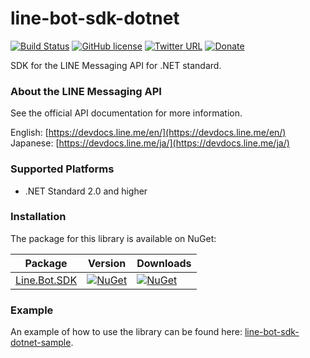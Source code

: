 # line-bot-sdk-dotnet

[![Build Status](https://github.com/dlemstra/Magick.NET/workflows/main/badge.svg)](https://github.com/dlemstra/Magick.NET/actions)
[![GitHub license](https://img.shields.io/badge/license-Apache%202-brightgreen.svg)](https://raw.githubusercontent.com/dlemstra/line-bot-sdk-dotnet/master/License.txt)
[![Twitter URL](https://img.shields.io/twitter/url/https/twitter.com/fold_left.svg?style=social&label=Follow%20%40MagickNET)](https://twitter.com/MagickNET)
[![Donate](https://img.shields.io/badge/%24-donate-ff00ff.svg)](https://github.com/sponsors/dlemstra)

SDK for the LINE Messaging API for .NET standard.

### About the LINE Messaging API

See the official API documentation for more information.

English: [https://devdocs.line.me/en/](https://devdocs.line.me/en/)<br>
Japanese: [https://devdocs.line.me/ja/](https://devdocs.line.me/ja/)

### Supported Platforms
- .NET Standard 2.0 and higher

### Installation

The package for this library is available on NuGet:

| Package | Version | Downloads
|-|-|-|
| [Line.Bot.SDK](https://www.nuget.org/packages/Line.Bot.SDK) | [![NuGet](https://img.shields.io/nuget/v/Line.Bot.SDK.svg)](https://www.nuget.org/packages/Line.Bot.SDK) | [![NuGet](https://img.shields.io/nuget/dt/Line.Bot.SDK.svg)](https://www.nuget.org/packages/Line.Bot.SDK)


### Example

An example of how to use the library can be found here: [line-bot-sdk-dotnet-sample](https://github.com/dlemstra/line-bot-sdk-dotnet-sample).